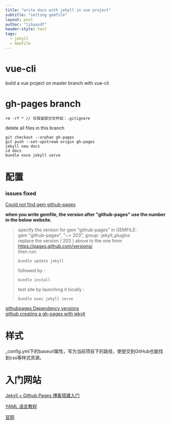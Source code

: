 ```yaml
---
title: "write docs with jekyll in vue project"
subtitle: "setting gemfile"
layout: post
author: "libyasdf"
header-style: text
tags:
  - jekyll
  - Gemfile
---
```

# vue-cli
bulid a vue project on master branch with vue-cli

# gh-pages branch

```
rm -rf * // 仅保留部分文件如：.gitignore
```
delete all files in this branch
```
git checkout --orphan gh-pages
git push --set-upstream origin gh-pages
jekyll new docs
cd docs
bundle exce jekyll serve
```

# 配置

### issues fixed
[Could not find gem github-pages](https://github.com/prose/starter/issues/44)  

**when you write gemfile, the version after "github-pages" use the number in the below website.**

>specify the version for gem "github-pages" in GEMFILE:<br/>
gem "github-pages", "~> 203", group: :jekyll_plugins<br/>
replace the version ( 203 ) above to the one from https://pages.github.com/versions/<br/>
then run:<br/>
>```
>bundle update jekyll
>```
>followed by :
>```
>bundle install
>```
>test site by launching it locally :
>```
>bundle exec jekyll serve
>```

[githubpages Dependency versions](https://pages.github.com/versions/)  
[github creating a gh-pages with jekyll](https://docs.github.com/en/free-pro-team@latest/github/working-with-github-pages/creating-a-github-pages-site-with-jekyll)  

# 样式
_config.yml下的baseurl属性，写为当前项目下的路径，使提交到GitHub也能找到css等样式资源。


# 入门网站
[Jekyll + Github Pages 博客搭建入门](https://www.jianshu.com/p/9f198d5779e6)  

[YAML 语言教程](http://www.ruanyifeng.com/blog/2016/07/yaml.html)  

[官网](https://docs.github.com/en/free-pro-team@latest/github/working-with-github-pages/creating-a-github-pages-site-with-jekyll)  


